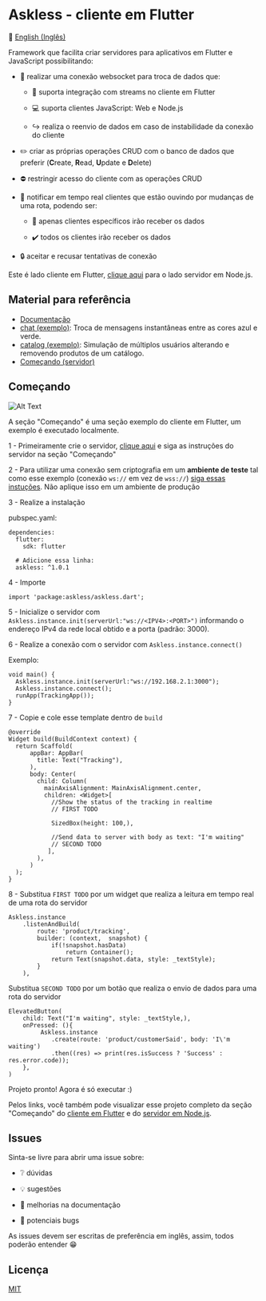 # Askless - cliente em Flutter

:checkered_flag: [English (Inglês)](README.md)

Framework que facilita criar servidores para aplicativos em Flutter e JavaScript possibilitando:

- :handshake: realizar uma conexão websocket para troca de dados que: 
 
    - :vibration_mode: suporta integração com streams no cliente em Flutter
  
    - :computer: suporta clientes JavaScript: Web e Node.js
  
    - :arrow_right_hook: realiza o reenvio de dados em caso de instabilidade
    da conexão do cliente

- :pencil2: criar as próprias operações CRUD com o banco de dados que preferir (**C**reate, **R**ead, **U**pdate e **D**elete)

- :no_entry: restringir acesso do cliente com as operações CRUD

- :mega: notificar em tempo real clientes que estão ouvindo por mudanças de uma rota, podendo ser:
    
    - :no_pedestrians: apenas clientes específicos irão receber os dados
    
    - :heavy_check_mark: todos os clientes irão receber os dados

- :lock: aceitar e recusar tentativas de conexão

Este é lado cliente em Flutter, 
[clique aqui](https://github.com/WiseTap/askless/blob/master/README_PORTUGUES.md) para
o lado servidor em Node.js.

## Material para referência
*  [Documentação](documentation/portugues_documentacao.md)
*  [chat (exemplo)](example/chat): Troca de mensagens instantâneas entre as cores azul e verde.
*  [catalog (exemplo)](example/catalog): Simulação de múltiplos usuários alterando e removendo produtos de um catálogo.
*  [Começando (servidor)](https://github.com/WiseTap/askless/blob/master/README_PORTUGUES.md)


## Começando

![Alt Text](https://media.giphy.com/media/xDNd4CjRfJ1yHvRDGg/giphy.gif)

A seção "Começando" é uma seção exemplo do cliente em Flutter, 
um exemplo é executado localmente.

1 - Primeiramente crie o servidor,  [clique aqui](https://github.com/WiseTap/askless/blob/master/README_PORTUGUES.md) e
siga as instruções do servidor na seção "Começando"

2 - Para utilizar uma conexão sem criptografia em um **ambiente de teste** tal como esse exemplo
(conexão `ws://` em vez de `wss://`) [siga essas instuções](https://flutter.dev/docs/release/breaking-changes/network-policy-ios-android).
Não aplique isso em um ambiente de produção

3 - Realize a instalação

pubspec.yaml:

    dependencies:
      flutter:
        sdk: flutter
        
      # Adicione essa linha:
      askless: ^1.0.1

4 - Importe

    import 'package:askless/askless.dart';

5 - Inicialize o servidor com `Askless.instance.init(serverUrl:"ws://<IPV4>:<PORT>")` 
informando o endereço IPv4 da rede local obtido e a porta (padrão: 3000).

6 - Realize a conexão com o servidor com `Askless.instance.connect()`
    
Exemplo:

    void main() {
      Askless.instance.init(serverUrl:"ws://192.168.2.1:3000");
      Askless.instance.connect();
      runApp(TrackingApp());
    }    

7 - Copie e cole esse template dentro de `build`

    @override
    Widget build(BuildContext context) {
      return Scaffold(
          appBar: AppBar(
            title: Text("Tracking"),
          ),
          body: Center(
            child: Column(
              mainAxisAlignment: MainAxisAlignment.center,
              children: <Widget>[
                //Show the status of the tracking in realtime
                // FIRST TODO
    
                SizedBox(height: 100,),
    
                //Send data to server with body as text: "I'm waiting"
                // SECOND TODO
               ],
            ),
          )
      );
    }

8 - Substitua `FIRST TODO` por um widget que realiza a leitura em tempo real
 de uma rota do servidor
 
    Askless.instance
        .listenAndBuild(
            route: 'product/tracking',
            builder: (context,  snapshot) {
                if(!snapshot.hasData)
                    return Container();
                return Text(snapshot.data, style: _textStyle);
            }
        ),

 Substitua `SECOND TODO` por um botão que realiza o envio de dados para
 uma rota do servidor
 
    ElevatedButton(
        child: Text("I'm waiting", style: _textStyle,),
        onPressed: (){
             Askless.instance
                .create(route: 'product/customerSaid', body: 'I\'m waiting')
                .then((res) => print(res.isSuccess ? 'Success' : res.error.code));
        },
    )

Projeto pronto! Agora é só executar :)

Pelos links, você também pode visualizar esse projeto completo 
da seção "Começando" do [cliente em Flutter](example/tracking)
e do [servidor em Node.js](https://github.com/WiseTap/askless/blob/master/example/tracking-ts/index.ts).


## Issues

Sinta-se livre para abrir uma issue sobre:

- :grey_question: dúvidas

- :bulb: sugestões

- :page_facing_up: melhorias na documentação

- :ant: potenciais bugs


As issues devem ser escritas de preferência em inglês,
assim, todos poderão entender :grin:

## Licença

[MIT](LICENSE)